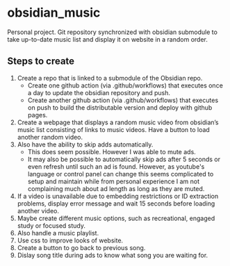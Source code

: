 # obsidian_music
Personal project. Git repository synchronized with obsidian submodule to take up-to-date music list and display it on website in a random order.

## Steps to create
1. Create a repo that is linked to a submodule of the Obsidian repo.
   * Create one github action (via .github/workflows) that executes once a day to update the obsidian repository and push.
   * Create another github action (via .github/workflows) that executes on push to build the distributable version and deploy with github pages. 
4. Create a webpage that displays a random music video from obsidian’s music list consisting of links to music videos. Have a button to load another random video.
5. Also have the ability to skip adds automatically.
   * This does seem possible. However I was able to mute ads.
   * It may also be possible to automatically skip ads after 5 seconds or even refresh until such an ad is found. However, as youtube's language or control panel can change this seems complicated to setup and maintain while from personal experience I am not complaining much about ad length as long as they are muted.
6. If a video is unavailable due to embedding restrictions or ID extraction problems, display error message and wait 15 seconds before loading another video.
7. Maybe create different music options, such as recreational, engaged study or focused study.
8. Also handle a music playlist.
9. Use css to improve looks of website.
10. Create a button to go back to previous song.
11. Dislay song title during ads to know what song you are waiting for.
